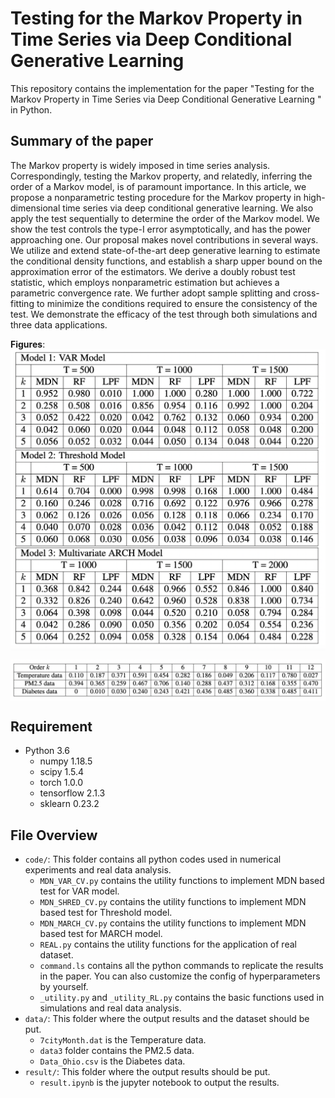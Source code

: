 # Testing for the Markov Property in Time Series via Deep Conditional Generative Learning

This repository contains the implementation for the paper "Testing for the Markov Property in Time Series via Deep Conditional Generative Learning
" in Python. 

## Summary of the paper

The Markov property is widely imposed in time series analysis. Correspondingly, testing the Markov property, and relatedly, inferring the order of a Markov model, is of paramount importance. In this article, we propose a nonparametric testing procedure for the Markov property in high-dimensional time series via deep conditional generative learning. We also apply the test sequentially to determine the order of the Markov model. We show the test controls the type-I error asymptotically, and has the power approaching one. Our proposal makes novel contributions in several ways. We utilize and extend state-of-the-art deep generative learning to estimate the conditional density functions, and establish a sharp upper bound on the approximation error of the estimators. We derive a doubly robust test statistic, which employs nonparametric estimation but achieves a parametric convergence rate. We further adopt sample splitting and cross-fitting to minimize the conditions required to ensure the consistency of the test. We demonstrate the efficacy of the test through both simulations and three data applications. 



**Figures**:  
 <img align="center" src="fig1.png" alt="drawing" width="600">
 
 <img align="center" src="fig2.png" alt="drawing" width="700">


## Requirement

+ Python 3.6
    + numpy 1.18.5
    + scipy 1.5.4
    + torch 1.0.0
    + tensorflow 2.1.3
    + sklearn 0.23.2



## File Overview
- `code/`: This folder contains all python codes used in numerical experiments and real data analysis.
  - `MDN_VAR_CV.py` contains the utility functions to implement MDN based test for VAR model.
  - `MDN_SHRED_CV.py` contains the utility functions to implement MDN based test for Threshold model.
  - `MDN_MARCH_CV.py` contains the utility functions to implement MDN based test for MARCH model.
  - `REAL.py` contains the utility functions for the application of real dataset.
  - `command.ls` contains all the python commands to replicate the results in the paper. You can also customize the config of hyperparameters by yourself.
  - `_utility.py` and `_utility_RL.py` contains the basic functions used in simulations and real data analysis.
- `data/`: This folder where the output results and the dataset should be put.
  - `7cityMonth.dat` is the Temperature data. 
  - `data3` folder contains the PM2.5 data. 
  - `Data_Ohio.csv` is the Diabetes data. 
- `result/`: This folder where the output results should be put.
  - `result.ipynb` is the jupyter notebook to output the results. 

